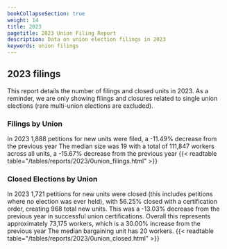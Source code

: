 ```yaml
---
bookCollapseSection: true
weight: 14
title: 2023
pagetitle: 2023 Union Filing Report
description: Data on union election filings in 2023
keywords: union filings
---
```


## 2023 filings

This report details the number of filings and closed units in 2023. As a reminder, we are only showing filings and closures related to single union elections (rare multi-union elections are excluded).

### Filings by Union
In 2023 1,888 petitions for new units were filed, a -11.49% decrease from the previous year The median size was 19 with a total of 111,847 workers across all units, a -15.67% decrease from the previous year
{{< readtable table="/tables/reports/2023/0union_filings.html" >}}

### Closed Elections by Union
In 2023 1,721 petitions for new units were closed (this includes petitions where no election was ever held), with 56.25% closed with a certification order, creating 968 total new units. This was a -13.03% decrease from the previous year in successful union certifications. Overall this represents approximately 73,175 workers, which is a 30.00% increase from the previous year The median bargaining unit has 20 workers.
{{< readtable table="/tables/reports/2023/0union_closed.html" >}}
